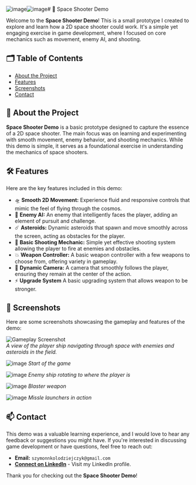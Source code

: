 ![image](https://github.com/user-attachments/assets/be24007a-5796-4dbf-8882-51df863994f0)![image](https://github.com/user-attachments/assets/86ad1314-9a37-4303-9cec-5ef4ba0e1be3)# 🚀 Space Shooter Demo

Welcome to the **Space Shooter Demo**! This is a small prototype I created to explore and learn how a 2D space shooter could work. It's a simple yet engaging exercise in game development, where I focused on core mechanics such as movement, enemy AI, and shooting.

## 🗂️ Table of Contents

- [About the Project](#about-the-project)
- [Features](#features)
- [Screenshots](#screenshots)
- [Contact](#contact)

## 🌌 About the Project

**Space Shooter Demo** is a basic prototype designed to capture the essence of a 2D space shooter. The main focus was on learning and experimenting with smooth movement, enemy behavior, and shooting mechanics. While this demo is simple, it serves as a foundational exercise in understanding the mechanics of space shooters.

## 🛠️ Features

Here are the key features included in this demo:

- 🛸 **Smooth 2D Movement:** Experience fluid and responsive controls that mimic the feel of flying through the cosmos.
- 👾 **Enemy AI:** An enemy that intelligently faces the player, adding an element of pursuit and challenge.
- ☄️ **Asteroids:** Dynamic asteroids that spawn and move smoothly across the screen, acting as obstacles for the player.
- 🔫 **Basic Shooting Mechanic:** Simple yet effective shooting system allowing the player to fire at enemies and obstacles.
- 💥 **Weapon Controller:** A basic weapon controller with a few weapons to choose from, offering variety in gameplay.
- 🎥 **Dynamic Camera:** A camera that smoothly follows the player, ensuring they remain at the center of the action.
- ⚡ **Upgrade System** A basic upgrading system that allows weapon to be stronger.

## 📸 Screenshots

Here are some screenshots showcasing the gameplay and features of the demo:

![Gameplay Screenshot](link-to-screenshot)  
*A view of the player ship navigating through space with enemies and asteroids in the field.*

![image](https://github.com/user-attachments/assets/3f104a64-bffd-4f1e-9a48-520e4ab3584a)
*Start of the game*

![image](https://github.com/user-attachments/assets/ce8c0087-0a1a-468d-8a4c-e16103aa8a08)
*Enemy ship rotating to where the player is*

![image](https://github.com/user-attachments/assets/5cb5f110-557d-4db5-b328-8281919d8430)
*Blaster weapon*

![image](https://github.com/user-attachments/assets/78ad538e-bd1c-4132-a9eb-1543401249f4)
*Missle launchers in action*

## 📫 Contact

This demo was a valuable learning experience, and I would love to hear any feedback or suggestions you might have. If you're interested in discussing game development or have questions, feel free to reach out:

- **Email:** `szymonnkolodziejczyk@gmail.com`
- **[Connect on LinkedIn](https://www.linkedin.com/in/szymon-ko%C5%82odziejczyk-89bb95190/)** - Visit my LinkedIn profile.

Thank you for checking out the **Space Shooter Demo**!
